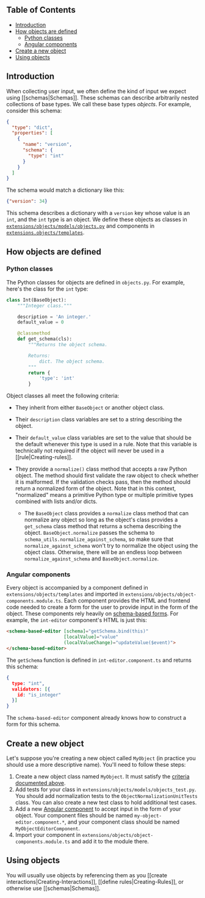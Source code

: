 ## Table of Contents

* [Introduction](#introduction)
* [How objects are defined](#how-objects-are-defined)
  * [Python classes](#python-classes)
  * [Angular components](#angular-components)
* [Create a new object](#create-a-new-object)
* [Using objects](#using-objects)

## Introduction

When collecting user input, we often define the kind of input we expect using [[schemas|Schemas]]. These schemas can describe arbitrarily nested collections of base types. We call these base types _objects_. For example, consider this schema:

```json
{
  "type": "dict",
  "properties": [
    {
      "name": "version",
      "schema": {
        "type": "int"
      }
    }
  ]
}
```

The schema would match a dictionary like this:

```json
{"version": 34}
```

This schema describes a dictionary with a `version` key whose value is an `int`, and the `int` type is an object. We define these objects as classes in [`extensions/objects/models/objects.py`](https://github.com/oppia/oppia/blob/develop/extensions/objects/models/objects.py) and components in [`extensions.objects/templates`](https://github.com/oppia/oppia/blob/develop/extensions/objects/templates).

## How objects are defined

### Python classes

The Python classes for objects are defined in `objects.py`. For example, here's the class for the `int` type:

```python
class Int(BaseObject):
    """Integer class."""

    description = 'An integer.'
    default_value = 0

    @classmethod
    def get_schema(cls):
        """Returns the object schema.

        Returns:
            dict. The object schema.
        """
        return {
            'type': 'int'
        }
```

Object classes all meet the following criteria:

* They inherit from either `BaseObject` or another object class.
* Their `description` class variables are set to a string describing the object.
* Their `default_value` class variables are set to the value that should be the default whenever this type is used in a rule. Note that this variable is technically not required if the object will never be used in a [[rule|Creating-rules]].
* They provide a `normalize()` class method that accepts a raw Python object. The method should first validate the raw object to check whether it is malformed. If the validation checks pass, then the method should return a normalized form of the object. Note that in this context, "normalized" means a primitive Python type or multiple primitive types combined with lists and/or dicts.

  * The `BaseObject` class provides a `normalize` class method that can normalize any object so long as the object's class provides a `get_schema` class method that returns a schema describing the object. `BaseObject.normalize` passes the schema to `schema_utils.normalize_against_schema`, so make sure that `normalize_against_schema` won't try to normalize the object using the object class. Otherwise, there will be an endless loop between `normalize_against_schema` and `BaseObject.normalize`.

### Angular components

Every object is accompanied by a component defined in `extensions/objects/templates` and imported in `extensions/objects/object-components.module.ts`. Each component provides the HTML and frontend code needed to create a form for the user to provide input in the form of the object. These components rely heavily on [schema-based forms](https://github.com/oppia/oppia/wiki/Schemas#schema-based-forms). For example, the `int-editor` component's HTML is just this:

```html
<schema-based-editor [schema]="getSchema.bind(this)"
                     [localValue]="value"
                     (localValueChange)="updateValue($event)">
</schema-based-editor>
```

The `getSchema` function is defined in `int-editor.component.ts` and returns this schema:

```json
{
  type: "int",
  validators: [{
    id: "is_integer"
  }]
}
```

The `schema-based-editor` component already knows how to construct a form for this schema.

## Create a new object

Let's suppose you're creating a new object called `MyObject` (in practice you should use a more descriptive name). You'll need to follow these steps:

1. Create a new object class named `MyObject`. It must satisfy the [criteria documented above](#python-classes).
2. Add tests for your class in `extensions/objects/models/objects_test.py`. You should add normalization tests to the `ObjectNormalizationUnitTests` class. You can also create a new test class to hold additional test cases.
3. Add a new [Angular component](#angular-components) to accept input in the form of your object. Your component files should be named `my-object-editor.component.*`, and your component class should be named `MyObjectEditorComponent`.
4. Import your component in `extensions/objects/object-components.module.ts` and add it to the module there.

## Using objects

You will usually use objects by referencing them as you [[create interactions|Creating-Interactions]], [[define rules|Creating-Rules]], or otherwise use [[schemas|Schemas]].
